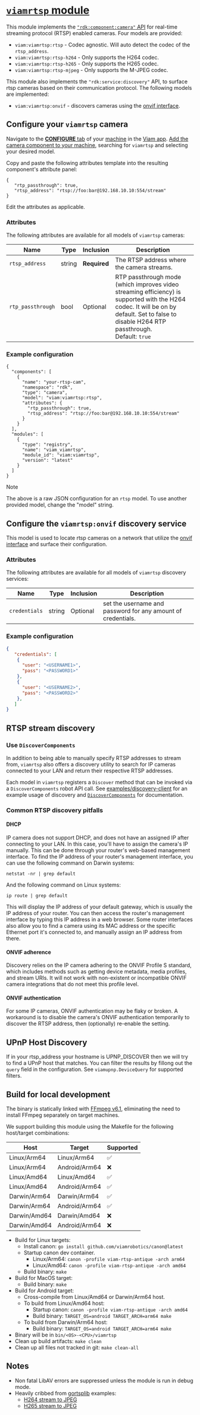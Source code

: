 # [`viamrtsp` module](https://app.viam.com/module/viam/viamrtsp)

This module implements the [`"rdk:component:camera"` API](https://docs.viam.com/components/camera/) for real-time streaming protocol (RTSP) enabled cameras.
Four models are provided:
* `viam:viamrtsp:rtsp` - Codec agnostic. Will auto detect the codec of the `rtsp_address`.
* `viam:viamrtsp:rtsp-h264` - Only supports the H264 codec.
* `viam:viamrtsp:rtsp-h265` - Only supports the H265 codec.
* `viam:viamrtsp:rtsp-mjpeg` - Only supports the M-JPEG codec.

This module also implements the `"rdk:service:discovery"` API, to surface rtsp cameras based on their communication protocol. The following models are implemented:
* `viam:viamrtsp:onvif` - discovers cameras using the [onvif interface](https://www.onvif.org/).


## Configure your `viamrtsp` camera

Navigate to the [**CONFIGURE** tab](https://docs.viam.com/build/configure/) of your [machine](https://docs.viam.com/fleet/machines/) in the [Viam app](https://app.viam.com/).
[Add the camera component to your machine](https://docs.viam.com/build/configure/#components), searching for `viamrtsp` and selecting your desired model.

Copy and paste the following attributes template into the resulting component's attribute panel:

```
{
   "rtp_passthrough": true,
   "rtsp_address": "rtsp://foo:bar@192.168.10.10:554/stream"
}
```

Edit the attributes as applicable.

### Attributes

The following attributes are available for all models of `viamrtsp` cameras:

| Name    | Type   | Inclusion    | Description |
| ------- | ------ | ------------ | ----------- |
| `rtsp_address` | string | **Required** | The RTSP address where the camera streams. |
| `rtp_passthrough` | bool | Optional | RTP passthrough mode (which improves video streaming efficiency) is supported with the H264 codec. It will be on by default. Set to false to disable H264 RTP passthrough. <br> Default: `true` |

### Example configuration

```
{
  "components": [
    {
      "name": "your-rtsp-cam",
      "namespace": "rdk",
      "type": "camera",
      "model": "viam:viamrtsp:rtsp",
      "attributes": {
        "rtp_passthrough": true,
        "rtsp_address": "rtsp://foo:bar@192.168.10.10:554/stream"
      }
    }
  ],
  "modules": [
    {
      "type": "registry",
      "name": "viam_viamrtsp",
      "module_id": "viam:viamrtsp",
      "version": "latest"
    }
  ]
}
```

> [!NOTE]
> The above is a raw JSON configuration for an `rtsp` model.
> To use another provided model, change the "model" string.

## Configure the `viamrtsp:onvif` discovery service

This model is used to locate rtsp cameras on a network that utilize the [onvif interface](https://www.onvif.org/) and surface their configuration.

### Attributes

The following attributes are available for all models of `viamrtsp` discovery services:

| Name    | Type   | Inclusion    | Description |
| ------- | ------ | ------------ | ----------- |
| `credentials` | string | Optional | set the username and password for any amount of credentials. |

### Example configuration

```json
{
   "credentials": [
    {
      "user": "<USERNAME1>",
      "pass": "<PASSWORD1>"
    },
    {
      "user": "<USERNAME2>",
      "pass": "<PASSWORD2>"
    },
   ]
}
```

## RTSP stream discovery
### Use `DiscoverComponents`
In addition to being able to manually specify RTSP addresses to stream from, `viamrtsp` also offers a discovery utility to search for IP cameras connected to your LAN and return their respective RTSP addresses.

Each model in `viamrtsp` registers a `Discover` method that can be invoked via a `DiscoverComponents` robot API call. See [examples/discovery-client](examples/discovery-client/client.go) for an example usage of discovery and [`DiscoverComponents`](https://docs.viam.com/appendix/apis/robot/#discovercomponents) for documentation.

### Common RTSP discovery pitfalls
#### DHCP
IP camera does not support DHCP, and does not have an assigned IP after connecting to your LAN. In this case, you'll have to assign the camera's IP manually. This can be done through your router's web-based management interface.
To find the IP address of your router's management interface, you can use the following command on Darwin systems:
```
netstat -nr | grep default
```
And the following command on Linux systems:
```
ip route | grep default
```
This will display the IP address of your default gateway, which is usually the IP address of your router. You can then access the router's management interface by typing this IP address in a web browser. Some router interfaces also allow you to find a camera using its MAC address or the specific Ethernet port it's connected to, and manually assign an IP address from there.

#### ONVIF adherence
Discovery relies on the IP camera adhering to the ONVIF Profile S standard, which includes methods such as getting device metadata, media profiles, and stream URIs. It will not work with non-existent or incompatible ONVIF camera integrations that do not meet this profile level.

#### ONVIF authentication
For some IP cameras, ONVIF authentication may be flaky or broken. A workaround is to disable the camera's ONVIF authentication temporarily to discover the RTSP address, then (optionally) re-enable the setting.

## UPnP Host Discovery
If in your rtsp_address your hostname is UPNP_DISCOVER then we will try to find a UPnP host that matches.
You can filter the results by fillong out the `query` field in the configuration. See `viamupnp.DeviceQuery` for supported filters.

## Build for local development

The binary is statically linked with [FFmpeg v6.1](https://github.com/FFmpeg/FFmpeg/tree/release/6.1), eliminating the need to install FFmpeg separately on target machines.

We support building this module using the Makefile for the following host/target combinations:

| Host         | Target       | Supported |
|--------------|--------------|-----------|
| Linux/Arm64  | Linux/Arm64  | ✅        |
| Linux/Arm64  | Android/Arm64| ❌        |
| Linux/Amd64  | Linux/Amd64  | ✅        |
| Linux/Amd64  | Android/Arm64| ✅        |
| Darwin/Arm64 | Darwin/Arm64 | ✅        |
| Darwin/Arm64 | Android/Arm64| ✅        |
| Darwin/Amd64 | Darwin/Amd64 | ❌        |
| Darwin/Amd64 | Android/Arm64| ❌        |

* Build for Linux targets:
    * Install canon: `go install github.com/viamrobotics/canon@latest`
    * Startup canon dev container.
        * Linux/Arm64: `canon -profile viam-rtsp-antique -arch arm64`
        * Linux/Amd64: `canon -profile viam-rtsp-antique -arch amd64`
    * Build binary: `make`
* Build for MacOS target:
    * Build binary: `make`
* Build for Android target:
    * Cross-compile from Linux/Amd64 or Darwin/Arm64 host.
    * To build from Linux/Amd64 host:
        * Startup canon: `canon -profile viam-rtsp-antique -arch amd64`
        * Build binary: `TARGET_OS=android TARGET_ARCH=arm64 make`
    * To build from Darwin/Arm64 host:
        * Build binary: `TARGET_OS=android TARGET_ARCH=arm64 make`
* Binary will be in `bin/<OS>-<CPU>/viamrtsp`
* Clean up build artifacts: `make clean`
* Clean up all files not tracked in git: `make clean-all`

## Notes

* Non fatal LibAV errors are suppressed unless the module is run in debug mode.
* Heavily cribbed from [gortsplib](https://github.com/bluenviron/gortsplib) examples:
    * [H264 stream to JPEG](https://github.com/bluenviron/gortsplib/blob/main/examples/client-play-format-h264-convert-to-jpeg/main.go)
    * [H265 stream to JPEG](https://github.com/bluenviron/gortsplib/blob/main/examples/client-play-format-h265-convert-to-jpeg/main.go)
